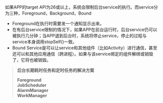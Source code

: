  如果APP的target API为26或以上，系统会限制后台service的执行。而service分为三种，Foreground，Background，Bound

* Foreground在执行时需要发一个通知显示出来。
* 在有后台service限制的情况下，如果APP在前台运行时，后台service仍可以被执行几分钟；当APP退到后台时，系统将停止service，停止的过程与service本身调用stopSelf()一致。
* Bound Service是可以让service和其他组件（比如Activity）进行通信，甚至还可以和其他应用通信（跨进程）。如果与该service绑定的组件解绑或销毁了，它将也被销毁。

> **后台长期耗时任务和定时任务的解决方案**
> 
> **Foreground**  
> **JobScheduler**  
> **AlarmManager**  
> **WorkManager**

